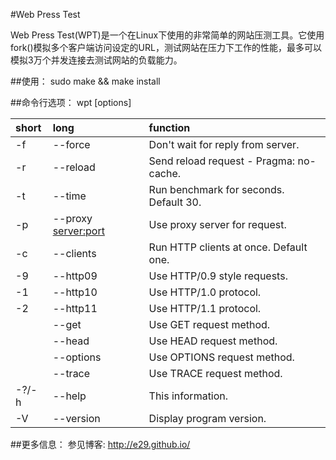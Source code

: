 #Web Press Test

Web Press Test(WPT)是一个在Linux下使用的非常简单的网站压测工具。它使用fork()模拟多个客户端访问设定的URL，测试网站在压力下工作的性能，最多可以模拟3万个并发连接去测试网站的负载能力。


##使用：
	sudo make && make install

##命令行选项：
	wpt [options]

|short|long|function|
|:--------|:--------------------- |:----------------------------------------------|
|-f       |--force                |Don't wait for reply from server.              |
|-r       |--reload               |Send reload request - Pragma: no-cache.        |
|-t       |--time <sec>           |Run benchmark for <sec> seconds. Default 30.   |
|-p       |--proxy <server:port>  |Use proxy server for request.                  |
|-c       |--clients <n>          |Run <n> HTTP clients at once. Default one.     |
|-9       |--http09               |Use HTTP/0.9 style requests.                   |
|-1       |--http10               |Use HTTP/1.0 protocol.                         |
|-2       |--http11               | Use HTTP/1.1 protocol.                        |
|         |--get                  |Use GET request method.                        |
|         |--head                 |Use HEAD request method.                       |
|         |--options              |Use OPTIONS request method.                    |
|         |--trace                |Use TRACE request method.                      |
|-?/-h    |--help                 |This information.                              |
|-V       |--version              |Display program version.                       |

##更多信息：
参见博客: http://e29.github.io/
